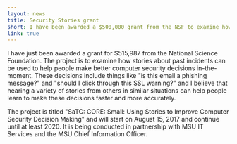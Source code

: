 ```yaml
---
layout: news
title: Security Stories grant
short: I have been awarded a $500,000 grant from the NSF to examine how stories can be used for security!
link: true
---
```


I have just been awarded a grant for $515,987 from the National Science
Foundation.  The project is to examine how stories about past incidents can be
used to help people make better computer security decisions in-the-moment.
These decisions include things like "is this email a phishing message?" and
"should I click through this SSL warning?" and I believe that hearing a variety
of stories from others in similar situations can help people learn to make
these decisions faster and more accurately. 

The project is titled "SaTC: CORE: Small: Using Stories to Improve Computer
Security Decision Making" and will start on August 15, 2017 and continue until
at least 2020.  It is being conducted in partnership with MSU IT Services and
the MSU Chief Information Officer.
